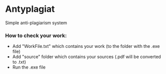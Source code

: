 # Antyplagiat
Simple anti-plagiarism system

### How to check your work:
- Add "WorkFile.txt" which contains your work (to the folder with the .exe file)
- Add "source" folder which contains your sources (.pdf will be converted to .txt)
- Run the .exe file
